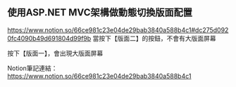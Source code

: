 ## 使用ASP.NET MVC架構做動態切換版面配置

https://www.notion.so/66ce981c23e04de29bab3840a588b4c1#dc275d0920fc4090b49d691804d99f9b
當按下【版面二】的按鈕，不會有大版面屏幕


按下【版面一】，會出現大版面屏幕

Notion筆記連結：https://www.notion.so/66ce981c23e04de29bab3840a588b4c1

